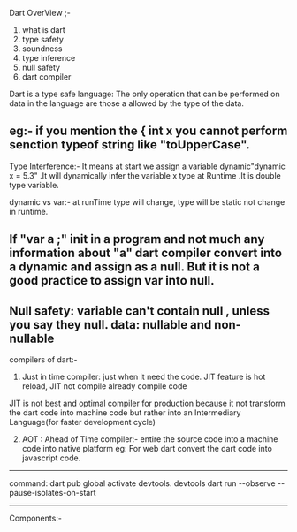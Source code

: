Dart OverView ;-

1) what is dart
2) type safety
3) soundness
4) type inference
5) null safety
6) dart compiler

Dart is a type safe language: The only operation that can be performed on data in the language are those a
    allowed by the type of the data. 

eg:- if you mention the { int x you cannot perform senction typeof string like "toUpperCase".
-------------------------

Type Interference:- It means at start we assign a variable dynamic"dynamic x = 5.3" .It will dynamically 
     infer the variable x type at Runtime .It  is double type variable.

dynamic vs var:- at runTime type will change, type will be static not change in runtime.

If "var a ;" init in a program and not much any information about "a" dart compiler convert into a
dynamic and assign as a null.
But it is not a good practice to assign var into null. 
-------------------------

Null safety: variable can't contain null , unless you say they null.
data: nullable and non- nullable
-------------------------

compilers of dart:-
1) Just in time compiler: just when it need the code. JIT feature is hot reload, 
                    JIT not compile already compile code
 
  JIT is not best and optimal compiler for production because it not transform the dart code into machine 
   code but rather into an Intermediary Language(for faster development cycle)

2) AOT : Ahead of Time compiler:-  entire the source code into a machine code into native platform
   eg: For web dart convert the dart code into javascript code.

----------------------------------
command: dart pub global activate devtools.
        devtools
        dart run --observe --pause-isolates-on-start

---------------------------
Components:-


